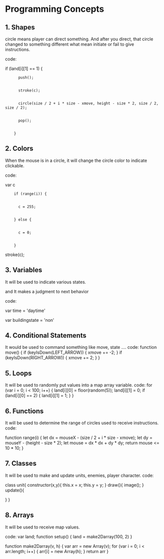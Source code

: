 # Programming Concepts


## 1. Shapes
circle means player can direct something. And after you direct, that circle changed to something different what mean initiate or fail to give instructions.


code:


if (land[i][1] == 1) {


          push();
          
          
          stroke(c);
          
          
          circle(size / 2 + i * size - xmove, height - size * 2, size / 2, size / 2);
          
          
          pop();
          
          
        }





## 2. Colors
When the mouse is in a circle, it will change the circle color to indicate clickable.


code:


var c


        if (range(i)) {
        
        
          c = 255;
          
          
        } else {
        
        
          c = 0;
          
          
        }
        
        
stroke(c);





## 3. Variables
It will be used to indicate various states.

and It makes a judgment to next behavior


code:


var time = 'daytime'


var buildingstate = 'non'




## 4. Conditional Statements
It would be used to command something like move, state ....
code:
function move() {
  if (keyIsDown(LEFT_ARROW)) {
    xmove += -2;
  }
  if (keyIsDown(RIGHT_ARROW)) {
    xmove += 2;
  }
}


## 5. Loops
It will be used to randomly put values into a map array variable.
code:
for (var i = 0; i < 100; i++) {
    land[i][0] = floor(random(5));
    land[i][1] = 0;
    if (land[i][0] == 2) {
      land[i][1] = 1;
    }
  }

## 6. Functions
It will be used to determine the range of circles used to receive instructions.
code:

function range(i) {
  let dx = mouseX - (size / 2 + i * size - xmove);
  let dy = mouseY - (height - size * 2);
  let mouse = dx * dx + dy * dy;
  return mouse <= 10 * 10;
}




## 7. Classes
It will be used to make and update units, enemies, player character.
code:

class unit{
  constructor(x,y){
    this.x = x;
    this.y = y;
  }
  draw(){
image();
  }
  update(){

  }
}





## 8. Arrays
It will be used to receive map values.

code:
var land;
function setup() {
land = make2Darray(100, 2)
}

function make2Darray(v, h) {
  var arr = new Array(v);
  for (var i = 0; i < arr.length; i++) {
    arr[i] = new Array(h);
  }
  return arr
}




